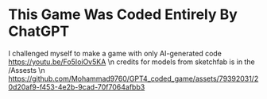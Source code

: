 # This Game Was Coded Entirely By ChatGPT
I challenged myself to make a game with only AI-generated code https://youtu.be/Fo5IoiOv5KA
\n credits for models from sketchfab is in the /Assests
\n
https://github.com/Mohammad9760/GPT4_coded_game/assets/79392031/20d20af9-f453-4e2b-9cad-70f7064afbb3
